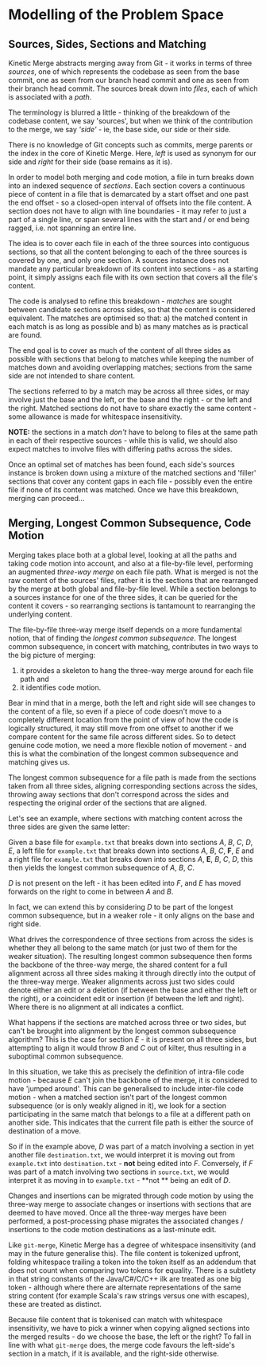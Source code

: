 # Modelling of the Problem Space #

## Sources, Sides, Sections and Matching ##

Kinetic Merge abstracts merging away from Git - it works in terms of three *sources*, one of which represents the
codebase as seen from the base commit, one as seen from our branch head commit and one as seen from their branch head
commit. The sources break down into *files*, each of which is associated with a *path*.

The terminology is blurred a little - thinking of the breakdown of the codebase content, we say 'sources', but when we
think of the contribution to the merge, we say *'side'* - ie, the base side, our side or their side.

There is no knowledge of Git concepts such as commits, merge parents or the index in the core of Kinetic Merge. Here,
*left* is used as synonym for our side and *right* for their side (base remains as it is).

In order to model both merging and code motion, a file in turn breaks down into an indexed sequence of *sections*. Each
section covers a continuous piece of content in a file that is demarcated by a start offset and one past the end
offset - so a closed-open interval of offsets into the file content. A section does not have to align with line boundaries - it may refer to just a part of a single line, or span several lines with the start and / or end being ragged, i.e. not spanning an entire line.

The idea is to cover each file in each of the three sources into contiguous sections, so that all the content belonging
to each of the three sources is covered by one, and only one section. A sources instance does not mandate any particular
breakdown of its content into sections - as a starting point, it simply assigns each file with its own section that
covers all the file's content.

The code is analysed to refine this breakdown - *matches* are sought between candidate sections across sides, so that
the content is considered equivalent. The matches are optimised so that:
a) the matched content in each match is as long as possible and
b) as many matches as is practical are found.

The end goal is to cover as much of the content of all three sides as possible with sections that belong to matches
while keeping the number of matches down and avoiding overlapping matches; sections from the same side are not intended
to share content.

The sections referred to by a match may be across all three sides, or may involve just the base and the left, or the
base and the right - or the left and the right. Matched sections do not have to share exactly the same content - some
allowance is made for whitespace insensitivity.

**NOTE:** the sections in a match *don't* have to belong to files at the same path in each of their respective sources -
while this is valid, we should also expect matches to involve files with differing paths across the sides.

Once an optimal set of matches has been found, each side's sources instance is broken down using a mixture of the
matched sections and 'filler' sections that cover any content gaps in each file - possibly even the entire file if none
of its content was matched. Once we have this breakdown, merging can proceed...

## Merging, Longest Common Subsequence, Code Motion ##

Merging takes place both at a global level, looking at all the paths and taking code motion into account, and also at a
file-by-file level, performing an augmented *three-way merge* on each file path. What is merged is not the raw content
of the sources' files, rather it is the sections that are rearranged by the merge at both global and file-by-file level.
While a section belongs to a sources instance for one of the three sides, it can be queried for the content it covers -
so rearranging sections is tantamount to rearranging the underlying content.

The file-by-file three-way merge itself depends on a more fundamental notion, that of finding the *longest common
subsequence*. The longest common subsequence, in concert with matching, contributes in two ways to the big picture of
merging:

1. it provides a skeleton to hang the three-way merge around for each file path and
2. it identifies code motion.

Bear in mind that in a merge, both the left and right side will see changes to the content of a file, so even if a piece
of code doesn't move to a completely different location from the point of view of how the code is logically
structured, it may still move from one offset to another if we compare content for the same file across different sides.
So to detect genuine code motion, we need a more flexible notion of movement - and this is what the combination of the
longest common subsequence and matching gives us.

The longest common subsequence for a file path is made from the sections taken from all three sides, aligning
corresponding sections across the sides, throwing away sections that don't correspond across the sides and respecting
the original order of the sections that are aligned.

Let's see an example, where sections with matching content across the three sides are given the same letter:

Given a base file for `example.txt` that breaks down into sections *A*, *B*, *C*, *D*, *E*,
a left file for `example.txt` that breaks down into sections *A*, *B*, *C*, **F**, *E* and
a right file for `example.txt` that breaks down into sections *A*, **E**, *B*, *C*, *D*,
this then yields the longest common subsequence of *A*, *B*, *C*.

*D* is not present on the left - it has been edited into *F*, and *E* has moved forwards on the right to come in between
*A* and *B*.

In fact, we can extend this by considering *D* to be part of the longest common subsequence, but in a weaker role - it
only aligns on the base and right side.

What drives the correspondence of three sections from across the sides is whether they all belong to the same match (or
just two of them for the weaker situation). The resulting longest common subsequence then forms the backbone of the
three-way merge, the shared content for a full alignment across all three sides making it through directly into the
output of the three-way merge. Weaker alignments across just two sides could denote either an edit or a deletion (if
between the base and either the left or the right), or a coincident edit or insertion (if between the left and right).
Where there is no alignment at all indicates a conflict.

What happens if the sections are matched across three or two sides, but can't be brought into alignment by the longest
common subsequence algorithm? This is the case for section *E* - it is present on all three sides, but attempting to
align it would throw *B* and *C* out of kilter, thus resulting in a suboptimal common subsequence.

In this situation, we take this as precisely the definition of intra-file code motion - because *E* can't join the
backbone of the merge, it is considered to have 'jumped around'. This can be generalised to include inter-file code
motion - when a matched section isn't part of the longest common subsequence (or is only weakly aligned in it), we look
for a section participating in the same match that belongs to a file at a different path on another side. This indicates
that the current file path is either the source of destination of a move.

So if in the example above, *D* was part of a match involving a section in yet another file `destination.txt`, we would
interpret it is moving out from `example.txt` into `destination.txt` - **not** being edited into *F*. Conversely, if *F*
was part of a match involving two sections in `source.txt`, we would interpret it as moving in to `example.txt` - **not
** being an edit of *D*.

Changes and insertions can be migrated through code motion by using the three-way merge to associate changes or
insertions with sections that are deemed to have moved. Once all the three-way merges have been performed, a
post-processing phase migrates the associated changes / insertions to the code motion destinations as a last-minute
edit.

Like `git-merge`, Kinetic Merge has a degree of whitespace insensitivity (and may in the future generalise this). The
file content is tokenized upfront, folding whitespace trailing a token into the token itself as an addendum that does
not count when comparing two tokens for equality. There is a subtlety in that string constants of the Java/C#/C/C++ ilk
are treated as one big token - although where there are alternate representations of the same string content (for
example Scala's raw strings versus one with escapes), these are treated as distinct.

Because file content that is tokenised can match with whitespace insensitivity, we have to pick a winner when copying
aligned sections into the merged results - do we choose the base, the left or the right? To fall in line with
what `git-merge` does, the merge code favours the left-side's section in a match, if it is available, and the right-side
otherwise.
